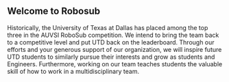 ## Welcome to Robosub

Historically, the University of Texas at Dallas has placed among the top three in the AUVSI RoboSub competition. We intend to bring the team back to a competitive level and put UTD back on the leaderboard. Through our efforts and your generous support of our organization, we will inspire future UTD students to similarly pursue their interests and grow as students and Engineers. Furthermore, working on our team teaches students the valuable skill of how to work in a multidisciplinary team. 

<script src="https://ajax.googleapis.com/ajax/libs/jquery/3.2.1/jquery.min.js"></script>